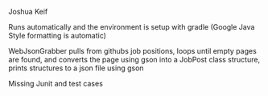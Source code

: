 Joshua Keif

Runs automatically and the environment is setup with gradle (Google Java Style formatting is automatic)

WebJsonGrabber pulls from githubs job positions, loops until empty pages are found, and converts the page using gson into a JobPost class structure, prints structures to a json file using gson

Missing Junit and test cases
